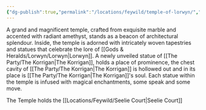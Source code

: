 ```yaml
---
{"dg-publish":true,"permalink":"/locations/feywild/temple-of-lorwyn/","tags":["Unexplored","Location"],"updated":"2025-01-14T21:03:47.388+00:00"}
---
```


A grand and magnificent temple, crafted from exquisite marble and accented with radiant amethyst, stands as a beacon of architectural splendour. Inside, the temple is adorned with intricately woven tapestries and statues that celebrate the lore of [[Gods & Heralds/Lorwyn/Lorwyn\|Lorwyn]]. A newly unveiled statue of [[The Party/The Korrigan\|The Korrigan]], holds a place of prominence, the chest cavity of [[The Party/The Korrigan\|The Korrigan]] is hollowed out and in its place is [[The Party/The Korrigan\|The Korrigan]]'s soul. Each statue within the temple is infused with magical enchantments, some speak and some move.

The Temple holds the [[Locations/Feywild/Seelie Court\|Seelie Court]]
